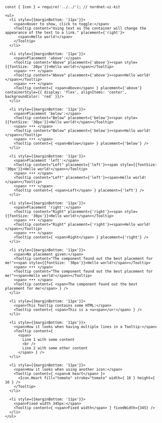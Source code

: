     const { Icon } = require('../../'); // nordnet-ui-kit

    <ul>
      <li style={{marginBottom: '11px'}}>
        <span>Hover to show, click to toggle:</span>
        <Tooltip content="Using text as the container will change the appearance of the text to a link." placement={'right'}>
          <span>Hello world!</span>
        </Tooltip>
      </li>

      <li style={{marginBottom: '11px'}}>
        <span>Placement 'above':</span>
        <Tooltip content="Above" placement={'above'}><span style={{fontSize: '30px'}}>Hello world!</span></Tooltip>
        <span> ••• </span>
        <Tooltip content="Above" placement={'above'}><span>Hello world!</span></Tooltip>
        <span> ••• </span>
        <Tooltip content={ <span>Above</span> } placement={'above'}  containerStyle={{ display: 'flex', alignItems: 'center', backgroundColor: 'red' }}/>
      </li>

      <li style={{marginBottom: '11px'}}>
        <span>Placement 'below':</span>
        <Tooltip content="Below" placement={'below'}><span style={{fontSize: '30px'}}>Hello world!</span></Tooltip>
        <span> ••• </span>
        <Tooltip content="Below" placement={'below'}><span>Hello world!</span></Tooltip>
        <span> ••• </span>
        <Tooltip content={ <span>Below</span> } placement={'below'} />
      </li>

      <li style={{marginBottom: '11px'}}>
        <span>Placement 'left':</span>
        <Tooltip content="Left" placement={'left'}><span style={{fontSize: '30px'}}>Hello world!</span></Tooltip>
        <span> ••• </span>
        <Tooltip content="Left" placement={'left'}><span>Hello world!</span></Tooltip>
        <span> ••• </span>
        <Tooltip content={ <span>Left</span> } placement={'left'} />
      </li>

      <li style={{marginBottom: '11px'}}>
        <span>Placement 'right':</span>
        <Tooltip content="Right" placement={'right'}><span style={{fontSize: '30px'}}>Hello world!</span></Tooltip>
        <span> ••• </span>
        <Tooltip content="Right" placement={'right'}><span>Hello world!</span></Tooltip>
        <span> ••• </span>
        <Tooltip content={ <span>Right</span> } placement={'right'} />
      </li>

      <li style={{marginBottom: '11px'}}>
        <span>No placement given:</span>
        <Tooltip content="The component found out the best placement for me!"><span style={{fontSize: '30px'}}>Hello world!</span></Tooltip>
        <span> ••• </span>
        <Tooltip content="The component found out the best placement for me!"><span>Hello world!</span></Tooltip>
        <span> ••• </span>
        <Tooltip content={ <span>The component found out the best placement for me!</span> } />
      </li>

      <li style={{marginBottom: '11px'}}>
        <span>This Tooltip contains some HTML:</span>
        <Tooltip content={ <span>This is a <u>span</u>!</span> } />
      </li>

      <li style={{marginBottom: '11px'}}>
        <span>How it looks when having multiple lines in a Tooltip:</span>
        <Tooltip content={
          <span>
            Line 1 with some content
            <br />
            Line 2 with some other content
          </span> } />
      </li>

      <li style={{marginBottom: '11px'}}>
        <span>How it looks when using another icon:</span>
        <Tooltip content={ <span>A heart</span> }>
          <Icon.Heart fill="tomato" stroke="tomato" width={ 16 } height={ 16 } />
        </Tooltip>
      </li>

      <li style={{marginBottom: '11px'}}>
        <span>Fixed width 345px:</span>
        <Tooltip content={ <span>Fixed width</span> } fixedWidth={345} />
      </li>
    </ul>
